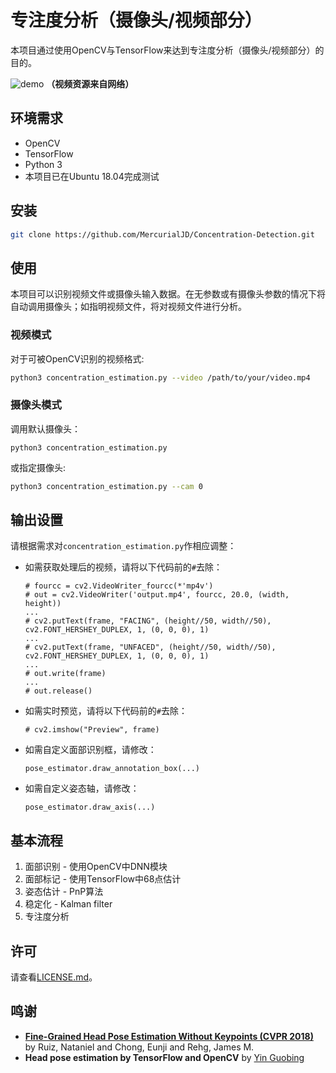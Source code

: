 # 专注度分析（摄像头/视频部分）

本项目通过使用OpenCV与TensorFlow来达到专注度分析（摄像头/视频部分）的目的。

![demo](img/output.gif)
**（视频资源来自网络）**

## 环境需求

- OpenCV
- TensorFlow
- Python 3
- 本项目已在Ubuntu 18.04完成测试

## 安装

```bash
git clone https://github.com/MercurialJD/Concentration-Detection.git
```

## 使用

本项目可以识别视频文件或摄像头输入数据。在无参数或有摄像头参数的情况下将自动调用摄像头；如指明视频文件，将对视频文件进行分析。

### 视频模式

对于可被OpenCV识别的视频格式:

```bash
python3 concentration_estimation.py --video /path/to/your/video.mp4
```

### 摄像头模式

调用默认摄像头：

```
python3 concentration_estimation.py
```

或指定摄像头:

```bash
python3 concentration_estimation.py --cam 0
```

## 输出设置

请根据需求对`concentration_estimation.py`作相应调整：

- 如需获取处理后的视频，请将以下代码前的`#`去除：

  ```
  # fourcc = cv2.VideoWriter_fourcc(*'mp4v')
  # out = cv2.VideoWriter('output.mp4', fourcc, 20.0, (width, height))
  ...
  # cv2.putText(frame, "FACING", (height//50, width//50), cv2.FONT_HERSHEY_DUPLEX, 1, (0, 0, 0), 1)
  ...
  # cv2.putText(frame, "UNFACED", (height//50, width//50), cv2.FONT_HERSHEY_DUPLEX, 1, (0, 0, 0), 1)
  ...
  # out.write(frame)
  ...
  # out.release()
  ```

- 如需实时预览，请将以下代码前的`#`去除：

  ```
  # cv2.imshow("Preview", frame)
  ```

- 如需自定义面部识别框，请修改：

  ```
  pose_estimator.draw_annotation_box(...)
  ```

- 如需自定义姿态轴，请修改：

  ```
  pose_estimator.draw_axis(...)
  ```

## 基本流程

1. 面部识别 - 使用OpenCV中DNN模块
2. 面部标记 - 使用TensorFlow中68点估计
3. 姿态估计 - PnP算法
4. 稳定化 - Kalman filter
5. 专注度分析

## 许可

请查看[LICENSE.md](LICENSE.md)。

## 鸣谢

- [**Fine-Grained Head Pose Estimation Without Keypoints (CVPR 2018)**](https://arxiv.org/abs/1710.00925) by Ruiz, Nataniel and Chong, Eunji and Rehg, James M.
- **Head pose estimation by TensorFlow and OpenCV** by [Yin Guobing](https://yinguobing.com/)